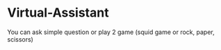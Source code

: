 # Virtual-Assistant
You can ask simple question or play 2 game (squid game or rock, paper, scissors)
